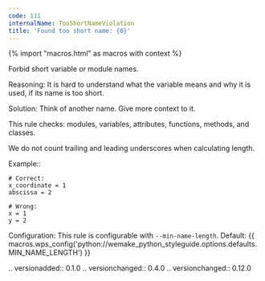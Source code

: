 ```yaml
---
code: 111
internalName: TooShortNameViolation
title: 'Found too short name: {0}'
---
```


{% import "macros.html" as macros with context %}

Forbid short variable or module names.

Reasoning: It is hard to understand what the variable means and why it
is used, if its name is too short.

Solution: Think of another name. Give more context to it.

This rule checks: modules, variables, attributes, functions, methods,
and classes.

We do not count trailing and leading underscores when calculating
length.

Example::

    # Correct:
    x_coordinate = 1
    abscissa = 2
    
    # Wrong:
    x = 1
    y = 2

Configuration: This rule is configurable with `--min-name-length`.
Default:
{{ macros.wps_config('python://wemake_python_styleguide.options.defaults.MIN_NAME_LENGTH') }}

.. versionadded:: 0.1.0 .. versionchanged:: 0.4.0 .. versionchanged::
0.12.0